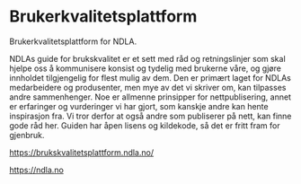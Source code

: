 # Brukerkvalitetsplattform

Brukerkvalitetsplattform for NDLA.

NDLAs guide for brukskvalitet er et sett med råd og retningslinjer som skal hjelpe oss å kommunisere konsist og tydelig med brukerne våre, og gjøre innholdet tilgjengelig for flest mulig av dem. Den er primært laget for NDLAs medarbeidere og produsenter, men mye av det vi skriver om, kan tilpasses andre sammenhenger. Noe er allmenne prinsipper for nettpublisering, annet er erfaringer og vurderinger vi har gjort, som kanskje andre kan hente inspirasjon fra. Vi tror derfor at også andre som publiserer på nett, kan finne gode råd her. Guiden har åpen lisens og kildekode, så det er fritt fram for gjenbruk.

https://brukskvalitetsplattform.ndla.no/

https://ndla.no
